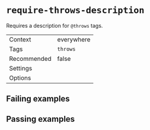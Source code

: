 # `require-throws-description`

Requires a description for `@throws` tags.

|||
|---|---|
|Context|everywhere|
|Tags|`throws`|
|Recommended|false|
|Settings||
|Options||

## Failing examples

<!-- assertions-failing requireThrowsDescription -->

## Passing examples

<!-- assertions-passing requireThrowsDescription -->
